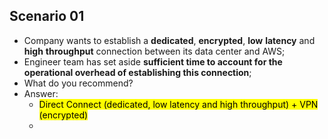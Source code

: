 ## Scenario 01
- Company wants to establish a **dedicated**, **encrypted**, **low** **latency** and **high** **throughput** connection between its data center and AWS;
- Engineer team has set aside **sufficient time to account for the operational overhead of establishing this connection**;
- What do you recommend?
- Answer:
	- <mark class="hltr-green">Direct Connect (dedicated, low latency and high throughput) + VPN (encrypted)</mark>
	- 